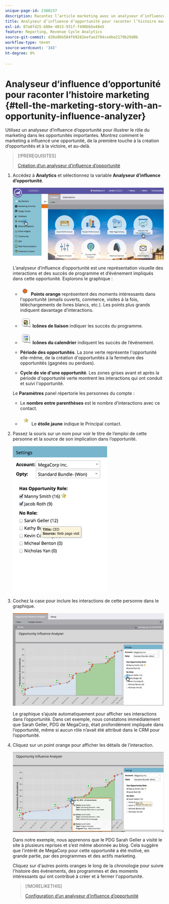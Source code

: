 ```yaml
---
unique-page-id: 2360237
description: Racontez l’article marketing avec un analyseur d’influence d’opportunité - Documents Marketo - Documentation du produit
title: Analyseur d’influence d’opportunité pour raconter l’histoire marketing
exl-id: 07a8fd25-b80e-4015-931f-f490bb5e48e5
feature: Reporting, Revenue Cycle Analytics
source-git-commit: d20a9bb584f69282eefae3704ce4be2179b29d0b
workflow-type: tm+mt
source-wordcount: '343'
ht-degree: 0%

---
```


# Analyseur d’influence d’opportunité pour raconter l’histoire marketing {#tell-the-marketing-story-with-an-opportunity-influence-analyzer}

Utilisez un analyseur d’influence d’opportunité pour illustrer le rôle du marketing dans les opportunités importantes. Montrez comment le marketing a influencé une opportunité, de la première touche à la création d’opportunités et à la victoire, et au-delà.

>[!PREREQUISITES]
>
>[Création d’un analyseur d’influence d’opportunité](/help/marketo/product-docs/reporting/revenue-cycle-analytics/opportunity-influence-analyzer/create-an-opportunity-influence-analyzer.md)

1. Accédez à **Analytics** et sélectionnez la variable **Analyseur d’influence d’opportunité**.

   ![](assets/analytics-opportunityhand.png)

   L’analyseur d’influence d’opportunité est une représentation visuelle des interactions et des succès de programme et d’événement impliqués dans cette opportunité. Explorons le graphique :

   * ![—](assets/image2014-10-3-13-3a43-3a21.png) **Points orange** représentent des moments intéressants dans l&#39;opportunité (emails ouverts, commerce, visites à la fois, téléchargements de livres blancs, etc.). Les points plus grands indiquent davantage d’interactions.

   * ![—](assets/image2014-10-3-13-3a44-3a9.png) **Icônes de liaison** indiquer les succès du programme.

   * ![—](assets/image2014-10-3-13-3a44-3a40.png) **Icônes du calendrier** indiquent les succès de l’événement.

   * **Période des opportunités**. La zone verte représente l&#39;opportunité elle-même, de la création d&#39;opportunités à la fermeture des opportunités (gagnées ou perdues).

   * **Cycle de vie d&#39;une opportunité**. Les zones grises avant et après la période d&#39;opportunité verte montrent les interactions qui ont conduit et suivi l&#39;opportunité.

   Le **Paramètres** panel répertorie les personnes du compte :

   * Le **nombre entre parenthèses** est le nombre d’interactions avec ce contact.

   * ![—](assets/image2014-10-3-13-3a45-3a9.png)Le **étoile jaune** indique le Principal contact.

1. Passez la souris sur un nom pour voir le titre de l’emploi de cette personne et la source de son implication dans l’opportunité.

   ![](assets/image2015-6-23-14-3a43-3a1.png)

1. Cochez la case pour inclure les interactions de cette personne dans le graphique.

   ![](assets/image2015-6-23-14-3a43-3a35.png)

   Le graphique s’ajuste automatiquement pour afficher ses interactions dans l’opportunité. Dans cet exemple, nous constatons immédiatement que Sarah Geller, PDG de MegaCorp, était profondément impliquée dans l’opportunité, même si aucun rôle n’avait été attribué dans le CRM pour l’opportunité.

1. Cliquez sur un point orange pour afficher les détails de l’interaction.

   ![](assets/image2015-6-23-14-3a44-3a15.png)

   Dans notre exemple, nous apprenons que le PDG Sarah Geller a visité le site à plusieurs reprises et s’est même abonnée au blog. Cela suggère que l&#39;intérêt de MegaCorp pour cette opportunité a été motivé, en grande partie, par des programmes et des actifs marketing.

   Cliquez sur d&#39;autres points oranges le long de la chronologie pour suivre l&#39;histoire des événements, des programmes et des moments intéressants qui ont contribué à créer et à fermer l&#39;opportunité.

   >[!MORELIKETHIS]
   >
   >[Configuration d’un analyseur d’influence d’opportunité](/help/marketo/product-docs/reporting/revenue-cycle-analytics/opportunity-influence-analyzer/configure-an-opportunity-influence-analyzer.md)
